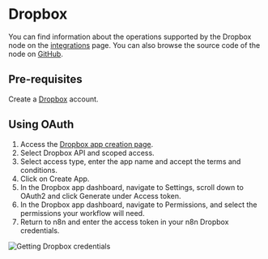 # Dropbox

You can find information about the operations supported by the Dropbox node on the [integrations](https://n8n.io/integrations/n8n-nodes-base.dropbox) page. You can also browse the source code of the node on [GitHub](https://github.com/n8n-io/n8n/tree/master/packages/nodes-base/nodes/Dropbox).

## Pre-requisites

Create a [Dropbox](https://www.dropbox.com/) account.

## Using OAuth

1. Access the [Dropbox app creation page](https://www.dropbox.com/developers/apps/create).
2. Select Dropbox API and scoped access.
3. Select access type, enter the app name and accept the terms and conditions.
4. Click on Create App.
5. In the Dropbox app dashboard, navigate to Settings, scroll down to OAuth2 and click Generate under Access token.
6. In the Dropbox app dashboard, navigate to Permissions, and select the permissions your workflow will need.
7. Return to n8n and enter the access token in your n8n Dropbox credentials.

![Getting Dropbox credentials](./using-oauth.gif)
